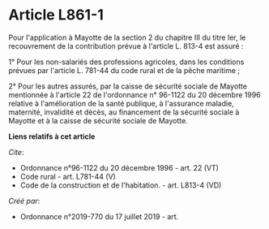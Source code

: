 # Article L861-1

Pour l'application à Mayotte de la section 2 du chapitre III du titre Ier, le recouvrement de la contribution prévue à
l'article L. 813-4 est assuré : 

1° Pour les non-salariés des professions agricoles, dans les conditions prévues par l'article L. 781-44 du code rural et de
la pêche maritime ; 

2° Pour les autres assurés, par la caisse de sécurité sociale de Mayotte mentionnée à l'article 22 de l'ordonnance n° 96-1122
du 20 décembre 1996 relative à l'amélioration de la santé publique, à l'assurance maladie, maternité, invalidité et décès, au
financement de la sécurité sociale à Mayotte et à la caisse de sécurité sociale de Mayotte.

**Liens relatifs à cet article**

_Cite_:

  - Ordonnance n°96-1122 du 20 décembre 1996 - art. 22 (VT)
  - Code rural - art. L781-44 (V)
  - Code de la construction et de l'habitation. - art. L813-4 (VD)

_Créé par_:

  - Ordonnance n°2019-770 du 17 juillet 2019 - art.
